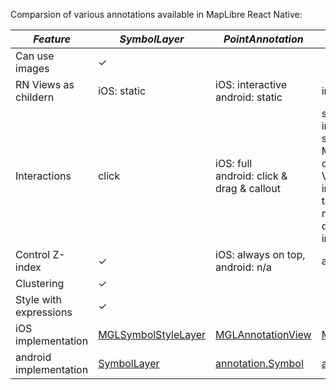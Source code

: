 Comparsion of various annotations available in MapLibre React Native:

|*Feature*              | *SymbolLayer*      |*PointAnnotation*                     |*MarkerView*             |*CircleLayer*        |
|-----------------------|--------------------|--------------------------------------|-------------------------|---------------------|
|Can use images         | &check;            |                                      |                         |                     |
|RN Views as childern   | iOS: static        |iOS: interactive <br/> android: static|interactive              |                     |
|Interactions           | click              |iOS: full <br/> android: click & drag & callout  | supports full interactivity in the sense that inside MarkerViews one can place any RN View, which can be interacted with. Not to be misunderstood with drag n drop interactivity.                     | click          |
|Control Z-index        | &check;            |iOS: always on top, android: n/a      |always on top            | &check;             |
|Clustering             | &check;            |                                      |                         | &check;             |
|Style with expressions | &check;            |                                      |                         | &check;             |
|iOS implementation     | [MGLSymbolStyleLayer](https://track-asia.com/trackasia-gl-native/ios/api/Classes/MGLSymbolStyleLayer.html)     |[MGLAnnotationView](https://track-asia.com/trackasia-gl-native/ios/api/Classes/MGLAnnotationView.html)                     |[MGLAnnotationView](https://track-asia.com/trackasia-gl-native/ios/api/Classes/MGLAnnotationView.html)       |[MGLCircleStyleLayer](https://track-asia.com/trackasia-gl-native/ios/api/Classes/MGLCircleStyleLayer.html)       |
|android implementation | [SymbolLayer](https://track-asia.com/trackasia-gl-native/android/api/com/mapbox/mapboxsdk/style/layers/SymbolLayer.html)|[annotation.Symbol](https://docs.mapbox.com/android/api/plugins/annotation/0.8.0/com/mapbox/mapboxsdk/plugins/annotation/Symbol.html)|[annotation.Marker](https://docs.mapbox.com/android/api/plugins/markerview/0.4.0/com/mapbox/mapboxsdk/plugins/markerview/MarkerView.html) |[CircleLayer](https://track-asia.com/trackasia-gl-native/android/api/com/mapbox/mapboxsdk/style/layers/CircleLayer.html)|

